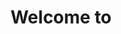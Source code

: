<script src="fun.js"></script>
<h1 style="text-align:center;">Welcome to <script>document.title;</script></h1>
